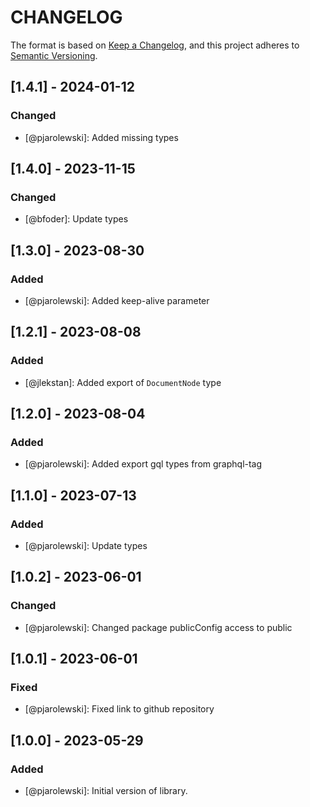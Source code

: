 # CHANGELOG

The format is based on [Keep a Changelog](https://keepachangelog.com/), and this project adheres to [Semantic Versioning](https://semver.org/).

## [1.4.1] - 2024-01-12
### Changed
- [@pjarolewski]: Added missing types

## [1.4.0] - 2023-11-15
### Changed
- [@bfoder]: Update types

## [1.3.0] - 2023-08-30
### Added
- [@pjarolewski]: Added keep-alive parameter

## [1.2.1] - 2023-08-08
### Added
- [@jlekstan]: Added export of `DocumentNode` type

## [1.2.0] - 2023-08-04
### Added
- [@pjarolewski]: Added export gql types from graphql-tag

## [1.1.0] - 2023-07-13
### Added
- [@pjarolewski]: Update types

## [1.0.2] - 2023-06-01
### Changed
- [@pjarolewski]: Changed package publicConfig access to public

## [1.0.1] - 2023-06-01
### Fixed
- [@pjarolewski]: Fixed link to github repository

## [1.0.0] - 2023-05-29
### Added
- [@pjarolewski]: Initial version of library.
